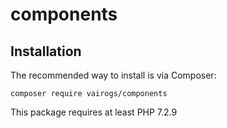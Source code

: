 # components

Installation
------------

The recommended way to install is via Composer:

```
composer require vairogs/components
```

This package requires at least PHP 7.2.9
